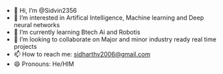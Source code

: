 - 👋 Hi, I’m @Sidvin2356
- 👀 I’m interested in Artifical Intelligence, Machine learning and Deep neural networks
- 🌱 I’m currently learning Btech Ai and Robotis
- 💞️ I’m looking to collaborate on Major and minor industry ready real time projects
- 📫 How to reach me: sidharthv2006@gmail.com
- 😄 Pronouns: He/HIM

<!---
Sidvin2356/Sidvin2356 is a ✨ special ✨ repository because its `README.md` (this file) appears on your GitHub profile.
You can click the Preview link to take a look at your changes.
--->
